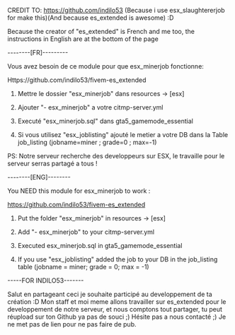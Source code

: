 CREDIT TO: https://github.com/indilo53 (Because i use esx_slaughtererjob for make this)(And because es_extended is awesome) :D

Because the creator of "es_extended" is French and me too, the instructions in English are at the bottom of the page





--------[FR]---------

Vous avez besoin de ce module pour que esx_minerjob fonctionne:

Https://github.com/indilo53/fivem-es_extended



1) Mettre le dossier "esx_minerjob" dans resources -> [esx]

2) Ajouter "- esx_minerjob" a votre citmp-server.yml

3) Executé "esx_minerjob.sql" dans gta5_gamemode_essential

4) Si vous utilisez "esx_joblisting" ajouté le metier a votre DB dans la Table job_listing (jobname=miner ; grade=0 ; max=-1)


PS: Notre serveur recherche des developpeurs sur ESX, le travaille pour le serveur serras partagé a tous !




--------[ENG]--------

You NEED this module for esx_minerjob to work :

https://github.com/indilo53/fivem-es_extended



1) Put the folder "esx_minerjob" in resources -> [esx]

2) Add "- esx_minerjob" to your citmp-server.yml

3) Executed esx_minerjob.sql in gta5_gamemode_essential

4) If you use "esx_joblisting" added the job to your DB in the job_listing table (jobname = miner; grade = 0; max = -1)





-----FOR INDILO53-------

Salut en partageant ceci je souhaite participé au developpement de ta création :D Mon staff et moi meme allons travailler sur es_extended pour le developpement de notre serveur, et nous comptons tout partager, tu peut réupload sur ton Github ya pas de souci ;) Hésite pas a nous contacté ;) Je ne met pas de lien pour ne pas faire de pub.
